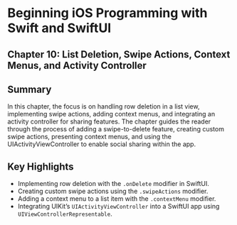 # Beginning iOS Programming with Swift and SwiftUI

## Chapter 10: List Deletion, Swipe Actions, Context Menus, and Activity Controller

## Summary

In this chapter, the focus is on handling row deletion in a list view, implementing swipe actions, adding context menus, and integrating an activity controller for sharing features. The chapter guides the reader through the process of adding a swipe-to-delete feature, creating custom swipe actions, presenting context menus, and using the UIActivityViewController to enable social sharing within the app.

## Key Highlights

- Implementing row deletion with the `.onDelete` modifier in SwiftUI.
- Creating custom swipe actions using the `.swipeActions` modifier.
- Adding a context menu to a list item with the `.contextMenu` modifier.
- Integrating UIKit’s `UIActivityViewController` into a SwiftUI app using `UIViewControllerRepresentable`.
